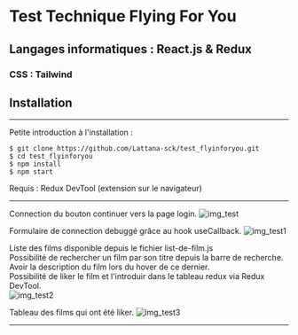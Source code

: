 # Test Technique Flying For You
## Langages informatiques : React.js & Redux
### CSS : Tailwind
## Installation
***
Petite introduction à l'installation :
```
$ git clone https://github.com/Lattana-sck/test_flyinforyou.git
$ cd test_flyinforyou
$ npm install
$ npm start
```
Requis : Redux DevTool (extension sur le navigateur)

***
Connection du bouton continuer vers la page login.
![img_test](https://user-images.githubusercontent.com/74185631/187037260-5ab791ea-cd06-4965-8416-c5b965c981f2.png)

Formulaire de connection debuggé grâce au hook useCallback.
![img_test1](https://user-images.githubusercontent.com/74185631/187037290-941ee34a-b7a7-4bc8-9f54-83cfb49f383c.png)

Liste des films disponible depuis le fichier list-de-film.js  
Possibilité de rechercher un film par son titre depuis la barre de recherche.  
Avoir la description du film lors du hover de ce dernier.  
Possibilité de liker le film et l'introduir dans le tableau redux via Redux DevTool.  
![img_test2](https://user-images.githubusercontent.com/74185631/187037311-0b4665c7-3b00-49d1-8875-bf2660373a4b.png)

Tableau des films qui ont été liker.
![img_test3](https://user-images.githubusercontent.com/74185631/187037314-5be11aee-ef26-4a8e-bfa4-4efcb8cd7253.png)


***


